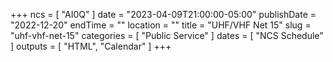+++
ncs = [ "AI0Q" ]
date = "2023-04-09T21:00:00-05:00"
publishDate = "2022-12-20"
endTime = ""
location = ""
title = "UHF/VHF Net 15"
slug = "uhf-vhf-net-15"
categories = [ "Public Service" ]
dates = [ "NCS Schedule" ]
outputs = [ "HTML", "Calendar" ]
+++
